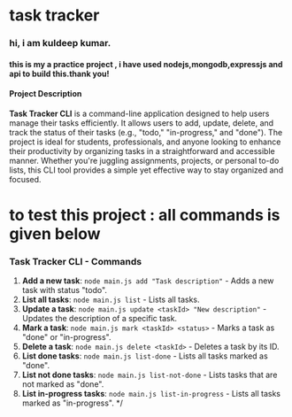 
# task tracker

### hi, i am kuldeep kumar.
#### this is my a practice project , i have used nodejs,mongodb,expressjs and api to build this.thank you!

#### Project Description

**Task Tracker CLI** is a command-line application designed to help users manage their tasks efficiently. It allows users to add, update, delete, and track the status of their tasks (e.g., "todo," "in-progress," and "done"). The project is ideal for students, professionals, and anyone looking to enhance their productivity by organizing tasks in a straightforward and accessible manner. Whether you're juggling assignments, projects, or personal to-do lists, this CLI tool provides a simple yet effective way to stay organized and focused.
# 
# to test this project : all commands is given below

### Task Tracker CLI - Commands

1. **Add a new task**: `node main.js add "Task description"` - Adds a new task with status "todo".  
2. **List all tasks**: `node main.js list` - Lists all tasks.  
3. **Update a task**: `node main.js update <taskId> "New description"` - Updates the description of a specific task.  
4. **Mark a task**: `node main.js mark <taskId> <status>` - Marks a task as "done" or "in-progress".  
5. **Delete a task**: `node main.js delete <taskId>` - Deletes a task by its ID.  
6. **List done tasks**: `node main.js list-done` - Lists all tasks marked as "done".  
7. **List not done tasks**: `node main.js list-not-done` - Lists tasks that are not marked as "done".  
8. **List in-progress tasks**: `node main.js list-in-progress` - Lists all tasks marked as "in-progress".  */
